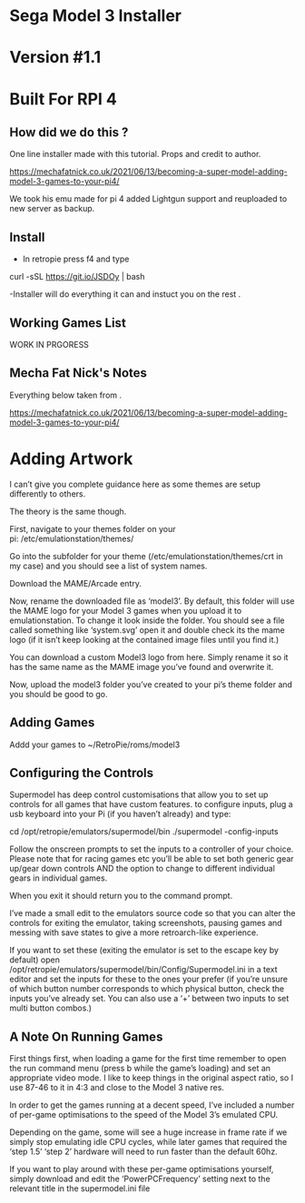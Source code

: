 # Sega Model 3 Installer

# Version #1.1

# Built For RPI 4

## How did we do this ?

One line installer made with this tutorial. Props and credit to author. 

https://mechafatnick.co.uk/2021/06/13/becoming-a-super-model-adding-model-3-games-to-your-pi4/



We took his emu made for pi 4 added Lightgun support and reuploaded to new server as backup.

## Install 

- In retropie press f4 and type 

 curl -sSL https://git.io/JSDOy | bash
 
 -Installer will do everything it can and instuct you on the rest .
 
 ## Working Games List 
 
 WORK IN PRGORESS
 
 
## Mecha Fat Nick's Notes 

Everything below taken from . 

https://mechafatnick.co.uk/2021/06/13/becoming-a-super-model-adding-model-3-games-to-your-pi4/



# Adding Artwork

I can’t give you complete guidance here as some themes are setup differently to others.

The theory is the same though.

First, navigate to your themes folder on your pi: /etc/emulationstation/themes/

Go into the subfolder for your theme (/etc/emulationstation/themes/crt in my case) and you should see a list of system names.

Download the MAME/Arcade entry.

Now, rename the downloaded file as ‘model3’. By default, this folder will use the MAME logo for your Model 3 games when you upload it to emulationstation. 
To change it look inside the folder. You should see a file called something like ‘system.svg’ open it and double check its the mame logo (if it isn’t keep looking at the contained image files until you find it.)

You can download a custom Model3 logo from here. Simply rename it so it has the same name as the MAME image you’ve found and overwrite it.

Now, upload the model3 folder you’ve created to your pi’s theme folder and you should be good to go.

## Adding Games

Addd your games to ~/RetroPie/roms/model3 


## Configuring the Controls

Supermodel has deep control customisations that allow you to set up controls for all games that have custom features. to configure inputs, plug a usb keyboard into your Pi (if you haven’t already) and type:

cd /opt/retropie/emulators/supermodel/bin ./supermodel -config-inputs

Follow the onscreen prompts to set the inputs to a controller of your choice. Please note that for racing games etc you’ll be able to set both generic gear up/gear down controls AND the option to change to different individual gears in individual games.


When you exit it should return you to the command prompt. 

I’ve made a small edit to the emulators source code so that you can alter the controls for exiting the emulator, taking screenshots, pausing games and messing with save states to give a more retroarch-like experience. 

If you want to set these (exiting the emulator is set to the escape key by default) open /opt/retropie/emulators/supermodel/bin/Config/Supermodel.ini in a text editor and set the inputs for these to the ones your prefer (if you’re unsure of which button number corresponds to which physical button, check the inputs you’ve already set. You can also use a ‘+’ between two inputs to set multi button combos.)



## A Note On Running Games

First things first, when loading a game for the first time remember to open the run command menu (press b while the game’s loading) and set an appropriate video mode. I like to keep things in the original aspect ratio, so I use 87-46 to it in 4:3 and close to the Model 3 native res.

In order to get the games running at a decent speed, I’ve included a number of per-game optimisations to the speed of the Model 3’s emulated CPU. 

Depending on the game, some will see a huge increase in frame rate if we simply stop emulating idle CPU cycles, while later games that required the ‘step 1.5’ ‘step 2’ hardware will need to run faster than the default 60hz. 

If you want to play around with these per-game optimisations yourself, simply download and edit the ‘PowerPCFrequency’ setting next to the relevant title in the supermodel.ini file






 

